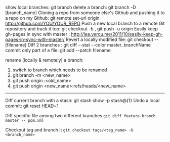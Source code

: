 show local branches: git branch
delete a branch: git branch -D [branch_name]
Cloning a repo from someone else's Github and pushing it to a repo on my Github: git remote set-url origin http://github.com/YOU/YOUR_REPO
Push a new local branch to a remote Git repository and track it too: git checkout -b <branch>   ,   git push -u origin <branch>
Easily keep gh-pages in sync with master : http://lea.verou.me/2011/10/easily-keep-gh-pages-in-sync-with-master/
Revert a locally modified file: git checkout -- [filename]
Diff 2 branches : git diff --stat --color master..branchName
commit only part of a file: git add --patch filename

rename (locally & remotely) a branch: 
1. switch to branch which needs to be renamed
2. git branch -m <new_name>
3. git push origin :<old_name>
4. git push origin <new_name>:refs/heads/<new_name>
---

Diff current branch with a stash: git stash show -p stash@{1}
Undo a local commit: git reset HEAD~1

Diff specific file among two different branches
```git diff feature-branch master -- pom.xml```

Checkout tag and branch it
```git checkout tags/<tag_name> -b <branch_name>```
